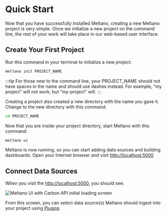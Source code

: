 # Quick Start

Now that you have successfully installed Meltano, creating a new Meltano project is very simple. Once we initialize a new project on the command line, the rest of your work will take place in our web-based user interface.

## Create Your First Project

Run this command in your terminal to initialize a new project:

```bash
meltano init PROJECT_NAME
```

:::tip
For those new to the command line, your PROJECT_NAME should not have spaces in the name and should use dashes instead. For example, "my project" will not work; but "my-project" will.
:::

Creating a project also created a new directory with the name you gave it. Change to the new directory with this command:

```bash
cd PROJECT_NAME
```

Now that you are inside your project directory, start Meltano with this command:

```bash
meltano ui
```

Meltano is now running, so you can start adding data sources and building dashboards. Open your Internet browser and visit  [http://localhost:5000](http://localhost:5000)



## Connect Data Sources

When you visit the [http://localhost:5000](http://localhost:5000), you should see:

![Meltano UI with Carbon API initial loading screen](/screenshots/meltano-ui-carbon-tutorial-output.png)

From this screen, you can select data source(s) Meltano should ingest into your project using [Plugins](/docs/plugins.html)